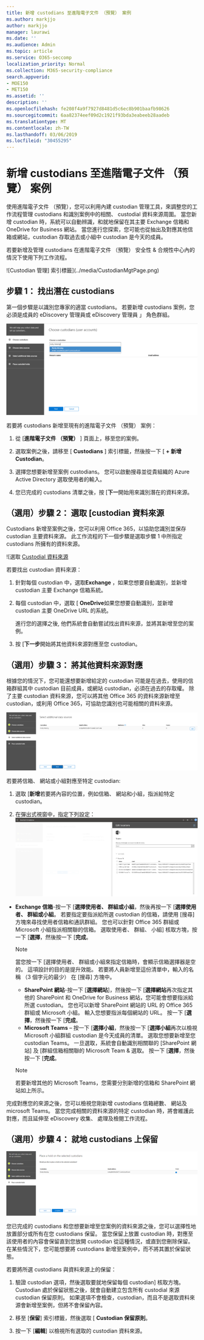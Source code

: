 ```yaml
---
title: 新增 custodians 至進階電子文件 （預覽） 案例
ms.author: markjjo
author: markjjo
manager: laurawi
ms.date: ''
ms.audience: Admin
ms.topic: article
ms.service: O365-seccomp
localization_priority: Normal
ms.collection: M365-security-compliance
search.appverid:
- MOE150
- MET150
ms.assetid: ''
description: ''
ms.openlocfilehash: fe208f4a9f7927d8481d5c6ec8b901baafb98626
ms.sourcegitcommit: 6aa82374eef09d2c1921f93bda3eabeeb28aadeb
ms.translationtype: MT
ms.contentlocale: zh-TW
ms.lasthandoff: 03/06/2019
ms.locfileid: "30455295"
---
```

# <a name="add-custodians-to-an-advanced-ediscovery-preview-case"></a>新增 custodians 至進階電子文件 （預覽） 案例

使用進階電子文件 （預覽），您可以利用內建 custodian 管理工具，來調整您的工作流程管理 custodians 和識別案例中的相關、 custodial 資料來源周圍。 當您新增 custodian 時，系統可以自動辨識，和就地保留在其主要 Exchange 信箱和 OneDrive for Business 網站。 當您進行您探索，您可能也從抽出及對應其他信箱或網站，custodian 存取過去或小組中 custodian 是今天的成員。

若要新增及管理 custodians 在進階電子文件 （預覽） 安全性 & 合規性中心內的情況下使用下列工作流程。 

![Custodian 管理] 索引標籤](../media/CustodianMgtPage.png)


## <a name="step-1-identify-potential-custodians"></a>步驟 1： 找出潛在 custodians

第一個步驟是以識別您專家的適當 custodians。 若要新增 custodians 案例，您必須是成員的 eDiscovery 管理員或 eDiscovery 管理員 」 角色群組。   

![識別潛在 Custodians](../media/AddCustodianStep1.png)

若要將 custodians 新增至現有的進階電子文件 （預覽） 案例：

1. 從 [**進階電子文件 （預覽）** ] 頁面上，移至您的案例。
 
2. 選取案例之後，請移至 [ **Custodians** ] 索引標籤，然後按一下 [ **+ 新增 Custodian**。 
 
3. 選擇您想要新增至案例 custodians。 您可以啟動搜尋並從貴組織的 Azure Active Directory 選取使用者的輸入。
 
4. 您已完成的 custodians 清單之後，按 [**下一**開始用來識別潛在的資料來源。 
  
## <a name="optional-step-2-select-custodian-data-sources"></a>（選用）步驟 2： 選取 [custodian 資料來源

Custodians 新增至案例之後，您可以利用 Office 365，以協助您識別並保存 custodian 主要資料來源。 此工作流程的下一個步驟是選取步驟 1 中所指定 custodians 所擁有的資料來源。 

![選取 [Custodial 資料來源](../media/AddCustodianStep2.png)

若要找出 custodian 資料來源： 

1. 針對每個 custodian 中，選取**Exchange** ，如果您想要自動識別，並新增 custodian 主要 Exchange 信箱系統。 
 
2. 每個 custodian 中，選取 [ **OneDrive**如果您想要自動識別，並新增 custodian 主要 OneDrive URL 的系統。 

    進行您的選擇之後, 他們系統會自動嘗試找出資料來源，並將其新增至您的案例。
 
4. 按 [**下一步**開始將其他資料來源對應至您 custodian。

## <a name="optional-step-3-map-additional-data-sources"></a>（選用）步驟 3： 將其他資料來源對應

根據您的情況下，您可能還想要新增給定的 custodian 可能是在過去，使用的信箱群組其中 custodian 目前成員，或網站 custodian，必須在過去的存取權。 除了主要 custodian 資料來源，您可以將其他 Office 365 的資料來源新增至 custodian，或利用 Office 365，可協助您識別也可能相關的資料來源。 

![將其他資料來源對應](../media/AddCustodianStep3.PNG)

若要將信箱、 網站或小組對應至特定 custodian:
1. 選取 [**新增**若要將內容的位置，例如信箱、 網站和小組，指派給特定 custodian。 

2. 在彈出式視窗中，指定下列設定：![對應的資料來源](../media/AddCustodianStep4.PNG)
  -  **Exchange 信箱**-按一下 [**選擇使用者、 群組或小組**，然後再按一下 [**選擇使用者、 群組或小組**。 若要指定要指派給所選 custodian 的信箱，請使用 [搜尋] 方塊來尋找使用者信箱和通訊群組。 您也可以針對 Office 365 群組或 Microsoft 小組指派相關聯的信箱。 選取使用者、 群組、 小組] 核取方塊，按一下 [**選擇**，然後按一下 [**完成**。

        > [!NOTE]
        > 當您按一下 [選擇使用者、 群組或小組來指定信箱時，會顯示信箱選擇器是空的。 這項設計的目的是提升效能。 若要將人員新增至這份清單中，輸入的名稱 （3 個字元的最少） 在 [搜尋] 方塊中。
     
     - **SharePoint 網站**-按一下 [**選擇網站**]，然後按一下 [**選擇網站**再次指定其他的 SharePoint 和 OneDrive for Business 網站，您可能會想要指派給所選 custodian。 您也可以新增 SharePoint 網站的 URL 的 Office 365 群組或 Microsoft 小組。 輸入您想要指派每個網站的 URL。 按一下 [**選擇**，然後按一下 [**完成**。
     - **Microsoft Teams** – 按一下 [**選擇小組**，然後按一下 [**選擇小組**再次以檢視 Microsoft 小組群組 custodian 是今天成員的清單。 選取您想要新增至您 custodian Teams。 一旦選取，系統會自動識別相關聯的 [SharePoint 網站] 及 [群組信箱相關聯的 Microsoft Team & 選取。 按一下 [**選擇**，然後按一下 [**完成**。
        
      > [!NOTE]
      > 若要新增其他的 Microsoft Teams，您需要分別新增的信箱和 SharePoint 網站如上所示。

完成對應您的來源之後，您可以檢視您剛新增 custodians 信箱總數、 網站及 microsoft Teams。 當您完成相關的資料來源的特定 custodian 時，將會維護此對應，而且延伸至 eDiscovery 收集、 處理及檢閱工作流程。 

## <a name="optional-step-4-place-custodians-on-hold"></a>（選用）步驟 4： 就地 custodians 上保留

![就地保留](../media/AddCustodianStep5.PNG)

您已完成的 custodians 和您想要新增至您案例的資料來源之後，您可以選擇性地放置部分或所有在您 custodians 保留。 當您保留上放置 custodian 時，對應至該使用者的內容會保留直到您放開 custodian 從這種情況，或直到您刪除保留。 在某些情況下，您可能想要將 custodians 新增至案例中，而不將其置於保留狀態。 

若要將所選 custodians 與資料來源上的保留：

1. 驗證 custodian 選項，然後選取要就地保留每個 custodian] 核取方塊。 Custodian 處於保留狀態之後，就會自動建立包含所有 custodial 來源 custodian 保留原則。 如果選項不會檢查，custodian，而且不是選取資料來源會新增至案例，但將不會保留內容。

2. 移至 [**保留**] 索引標籤，然後選取 [ **Custodian 保留原則**。 

3. 按一下 [**編輯**] 以檢視所有選取的 custodian 資料來源。

   
